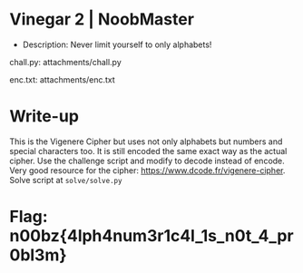# Vinegar 2 | NoobMaster

- Description: Never limit yourself to only alphabets!

chall.py: attachments/chall.py

enc.txt: attachments/enc.txt

# Write-up

This is the Vigenere Cipher but uses not only alphabets but numbers and special characters too. It is still encoded the same exact way as the actual cipher. Use the challenge script and modify to decode instead of encode. Very good resource for the cipher: https://www.dcode.fr/vigenere-cipher. Solve script at `solve/solve.py`

# Flag: n00bz{4lph4num3r1c4l_1s_n0t_4_pr0bl3m}

